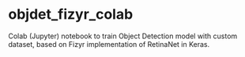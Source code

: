 # objdet_fizyr_colab
Colab (Jupyter) notebook to train Object Detection model with custom dataset, based on Fizyr implementation of RetinaNet in Keras.
